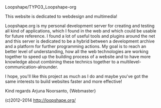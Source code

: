 Loopshape/TYPO3_Loopshape-org


This website is dedicated to webdesign and multimedia!

Loopshape.org is my personal development server for creating and testing all kind of applications, which I found in the web and which could be usable for future reference.
I found a lot of useful tools and plugins around the net and this server is dedicated to be a hybrid between a development archive and a platform for further programming actions.
My goal is to reach an better level of understanding, how all the web technologies are working together to speed up the building process of a website and to have more knowledge about combining these technics together to a multilevel-communication-alrounder.

I hope, you'll like this project as much as I do and maybe you've got the same interests to build websites faster and more effective!

Kind regards 
Arjuna Noorsanto, {Webmaster}


(c)2012–2014 http://loopshape.org/

